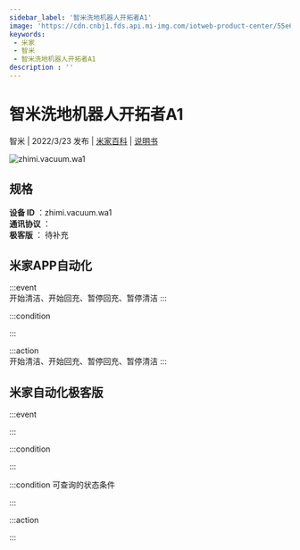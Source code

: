 ```yaml
---
sidebar_label: '智米洗地机器人开拓者A1'
image: 'https://cdn.cnbj1.fds.api.mi-img.com/iotweb-product-center/55e6bf3b8d920f6c0dfba07597aef834_1646100766976.png?GalaxyAccessKeyId=AKVGLQWBOVIRQ3XLEW&Expires=9223372036854775807&Signature=TnZKsp29F95mmD/XTcbYBYkat24='
keywords: 
 - 米家
 - 智米
 - 智米洗地机器人开拓者A1
description : ''
---
```

# 智米洗地机器人开拓者A1

智米 | 2022/3/23 发布 | [米家百科](https://home.mi.com/webapp/content/baike/product/index.html?model=zhimi.vacuum.wa1) | [说明书](https://home.mi.com/views/introduction.html?model=zhimi.vacuum.wa1&region=cn)

![zhimi.vacuum.wa1](https://cdn.cnbj1.fds.api.mi-img.com/iotweb-product-center/55e6bf3b8d920f6c0dfba07597aef834_1646100766976.png?GalaxyAccessKeyId=AKVGLQWBOVIRQ3XLEW&Expires=9223372036854775807&Signature=TnZKsp29F95mmD/XTcbYBYkat24=)

## 规格  
> 
**设备 ID** ：zhimi.vacuum.wa1  
**通讯协议** ：  
**极客版**  ： 待补充 


## 米家APP自动化  

:::event  
开始清洁、开始回充、暂停回充、暂停清洁
:::

:::condition  

:::

:::action   
开始清洁、开始回充、暂停回充、暂停清洁
:::

## 米家自动化极客版  

:::event  

:::

:::condition  

:::

:::condition 可查询的状态条件  

:::

:::action  

:::

        
